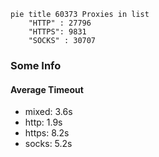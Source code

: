 
```mermaid
pie title 60373 Proxies in list
    "HTTP" : 27796
    "HTTPS": 9831
    "SOCKS" : 30707
```

### Some Info
#### Average Timeout

- mixed: 3.6s
- http: 1.9s
- https: 8.2s
- socks: 5.2s